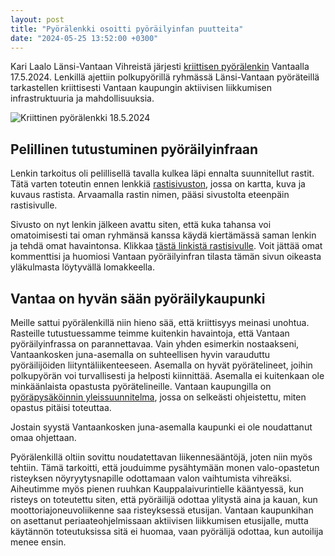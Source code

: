 ```yaml
---
layout: post
title: "Pyörälenkki osoitti pyöräilyinfan puutteita"
date: "2024-05-25 13:52:00 +0300"
---
```


Kari Laalo Länsi-Vantaan Vihreistä järjesti [kriittisen pyörälenkin](https://lansivantaanvihreat.fi/kriittinen-pyoralenkki-lansi-vantaalla-perjantaina-17-5-2024-klo-1700/) Vantaalla 17.5.2024. Lenkillä ajettiin polkupyörillä ryhmässä Länsi-Vantaan pyöräteillä tarkastellen kriittisesti Vantaan kaupungin aktiivisen liikkumisen infrastruktuuria ja mahdollisuuksia.

![Kriittinen pyörälenkki 18.5.2024](https://misc.karilaalo.fi/vihreat/240517-pyoralenkki.png)

## Pelillinen tutustuminen pyöräilyinfraan

Lenkin tarkoitus oli pelillisellä tavalla kulkea läpi ennalta suunnitellut rastit. Tätä varten toteutin ennen lenkkiä [rastisivuston](https://misc.karilaalo.fi/pyoralenkki/rastit.html), jossa on kartta, kuva ja kuvaus rastista. Arvaamalla rastin nimen, pääsi sivustolta eteenpäin rastisivulle.

Sivusto on nyt lenkin jälkeen avattu siten, että kuka tahansa voi omatoimisesti tai oman ryhmänsä kanssa käydä kiertämässä saman lenkin ja tehdä omat havaintonsa. Klikkaa [tästä linkistä rastisivulle](https://misc.karilaalo.fi/pyoralenkki/rastit.html). Voit jättää omat kommenttisi ja huomiosi Vantaan pyöräilyinfran tilasta tämän sivun oikeasta yläkulmasta löytyvällä lomakkeella.

## Vantaa on hyvän sään pyöräilykaupunki

Meille sattui pyörälenkillä niin hieno sää, että kriittisyys meinasi unohtua. Rasteille tutustuessamme teimme kuitenkin havaintoja, että Vantaan pyöräilyinfrassa on parannettavaa. Vain yhden esimerkin nostaakseni, Vantaankosken juna-asemalla on suhteellisen hyvin varauduttu pyöräilijöiden liityntäliikenteeseen. Asemalla on hyvät pyörätelineet, joihin polkupyörän voi turvallisesti ja helposti kiinnittää. Asemalla ei kuitenkaan ole minkäänlaista opastusta pyörätelineille. Vantaan kaupungilla on [pyöräpysäköinnin yleissuunnitelma](https://www.vantaa.fi/sites/default/files/document/155783_Pyorapysakoinnin_yleissuunnitelma.pdf), jossa on selkeästi ohjeistettu, miten opastus pitäisi toteuttaa.

Jostain syystä Vantaankosken juna-asemalla kaupunki ei ole noudattanut omaa ohjettaan.

Pyörälenkillä oltiin sovittu noudatettavan liikennesääntöjä, joten niin myös tehtiin. Tämä tarkoitti, että jouduimme pysähtymään monen valo-opastetun risteyksen nöyryytysnapille odottamaan valon vaihtumista vihreäksi. Aiheutimme myös pienen ruuhkan Kauppalaivurintielle kääntyessä, kun risteys on toteutettu siten, että pyöräilijä odottaa ylitystä aina ja kauan, kun moottoriajoneuvoliikenne saa risteyksessä etusijan. Vantaan kaupunkihan on asettanut periaateohjelmissaan aktiivisen liikkumisen etusijalle, mutta käytännön toteutuksissa sitä ei huomaa, vaan pyörälijä odottaa, kun autoilija menee ensin.